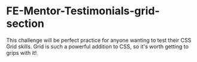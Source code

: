 # FE-Mentor-Testimonials-grid-section
This challenge will be perfect practice for anyone wanting to test their CSS Grid skills. Grid is such a powerful addition to CSS, so it's worth getting to grips with it!
